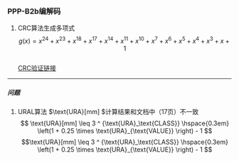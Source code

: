 ### PPP-B2b编解码

1. CRC算法生成多项式
$$g(x) = x^{24} + x^{23} + x^{18} + x^{17} + x^{14} + x^{11} + x^{10} + x^{7} + x^{6} + x^{5} + x^{4} + x^{3} + x + 1$$  
    [CRC验证链接](http://www.ip33.com/crc.html)

---
##### 问题

1. URAL算法 $\text{URA}[mm] $计算结果和文档中（17页）不一致  
$$ \text{URA}[mm] \leq 3 ^ {\text{URA}_\text{CLASS}} \hspace{0.3em} \left(1 + 0.25 \times \text{URA}_{\text{VALUE}} \right) - 1 $$
$$\text{URA}[mm] \leq 3 ^ {\text{URA}_\text{CLASS}} \hspace{0.3em} \left(1 + 0.25 \times \text{URA}_{\text{VALUE}} \right) - 1 $$  
